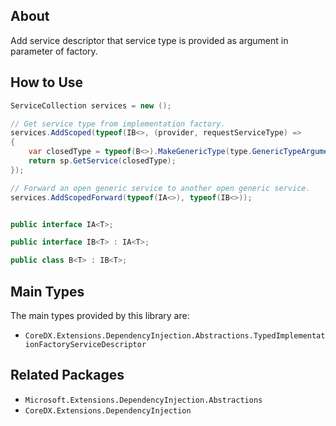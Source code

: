 ﻿## About
Add service descriptor that service type is provided as argument in parameter of factory.

## How to Use
``` csharp
ServiceCollection services = new ();

// Get service type from implementation factory.
services.AddScoped(typeof(IB<>, (provider, requestServiceType) =>
{
    var closedType = typeof(B<>).MakeGenericType(type.GenericTypeArguments);
    return sp.GetService(closedType);
});

// Forward an open generic service to another open generic service.
services.AddScopedForward(typeof(IA<>), typeof(IB<>));


public interface IA<T>;

public interface IB<T> : IA<T>;

public class B<T> : IB<T>;
```

## Main Types
The main types provided by this library are:
* `CoreDX.Extensions.DependencyInjection.Abstractions.TypedImplementationFactoryServiceDescriptor`

## Related Packages
* `Microsoft.Extensions.DependencyInjection.Abstractions`
* `CoreDX.Extensions.DependencyInjection`